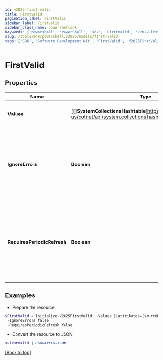 ```yaml
---
id: v2025-first-valid
title: FirstValid
pagination_label: FirstValid
sidebar_label: FirstValid
sidebar_class_name: powershellsdk
keywords: ['powershell', 'PowerShell', 'sdk', 'FirstValid', 'V2025FirstValid']
slug: /tools/sdk/powershell/v2025/models/first-valid
tags: ['SDK', 'Software Development Kit', 'FirstValid', 'V2025FirstValid']
---
```


# FirstValid

## Properties

| Name | Type | Description | Notes |
| --- | --- | --- | --- |
| **Values** | [**[]SystemCollectionsHashtable**]https://learn.microsoft.com/en-us/dotnet/api/system.collections.hashtable?view=net-9.0 | An array of attributes to evaluate for existence. | [required] |
| **IgnoreErrors** | **Boolean** | a true or false value representing to move on to the next option if an error (like an Null Pointer Exception) were to occur. | [optional] [default to $false] |
| **RequiresPeriodicRefresh** | **Boolean** | A value that indicates whether the transform logic should be re-evaluated every evening as part of the identity refresh process | [optional] [default to $false] |

## Examples

- Prepare the resource

```powershell
$FirstValid = Initialize-V2025FirstValid  -Values [{attributes={sourceName=Active Directory, attributeName=sAMAccountName}, type=accountAttribute}, {attributes={sourceName=Okta, attributeName=login}, type=accountAttribute}, {attributes={sourceName=HR Source, attributeName=employeeID}, type=accountAttribute}] `
 -IgnoreErrors false `
 -RequiresPeriodicRefresh false
```

- Convert the resource to JSON

```powershell
$FirstValid | ConvertTo-JSON
```

[[Back to top]](#)
